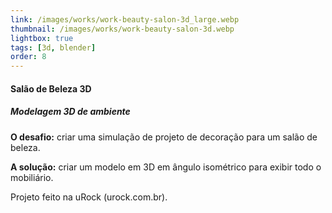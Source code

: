 ```yaml
---
link: /images/works/work-beauty-salon-3d_large.webp
thumbnail: /images/works/work-beauty-salon-3d.webp
lightbox: true
tags: [3d, blender]
order: 8
---
```

#### Salão de Beleza 3D
##### Modelagem 3D de ambiente
**O desafio:** criar uma simulação de projeto de decoração para um salão de beleza.

**A solução:** criar um modelo em 3D em ângulo isométrico para exibir todo o mobiliário.

Projeto feito na uRock (urock.com.br).